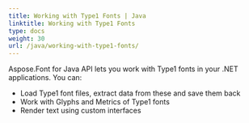 ```yaml
---
title: Working with Type1 Fonts | Java
linktitle: Working with Type1 Fonts
type: docs
weight: 30
url: /java/working-with-type1-fonts/
---
```


Aspose.Font for Java API lets you work with Type1 fonts in your .NET applications. You can:
 * Load Type1 font files, extract data from these and save them back
 * Work with Glyphs and Metrics of Type1 fonts
 * Render text using custom interfaces

